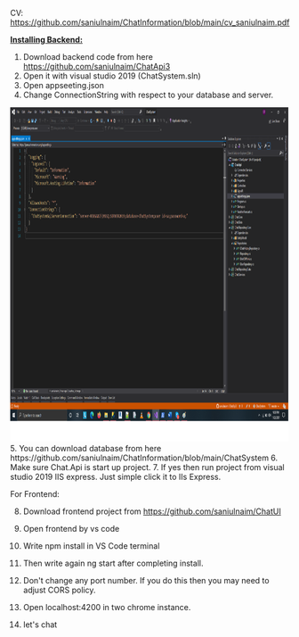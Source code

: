 CV: https://github.com/saniulnaim/ChatInformation/blob/main/cv_saniulnaim.pdf

<b><u>Installing Backend:</u></b>

1. Download backend code from here https://github.com/saniulnaim/ChatApi3 
2. Open it with visual studio 2019 (ChatSystem.sln)
3. Open appseeting.json
4. Change ConnectionString with respect to your database and server.
<img src="https://github.com/saniulnaim/ChatApiAssignment/blob/main/appsetting.png" alt="Girl in a jacket" width="500" height="600">
5. You can download database from here https://github.com/saniulnaim/ChatInformation/blob/main/ChatSystem
6. Make sure Chat.Api is start up project.
7. If yes then run project from visual studio 2019 IIS express. Just simple click it to IIs Express.

For Frontend:

8.  Download frontend project from https://github.com/saniulnaim/ChatUI

9.  Open frontend by vs code
10. Write npm install in VS Code terminal
11. Then write again ng start after completing install.
12. Don't change any port number. If you do this then you may need to adjust CORS policy.
13. Open localhost:4200 in two chrome instance.
14. let's chat
